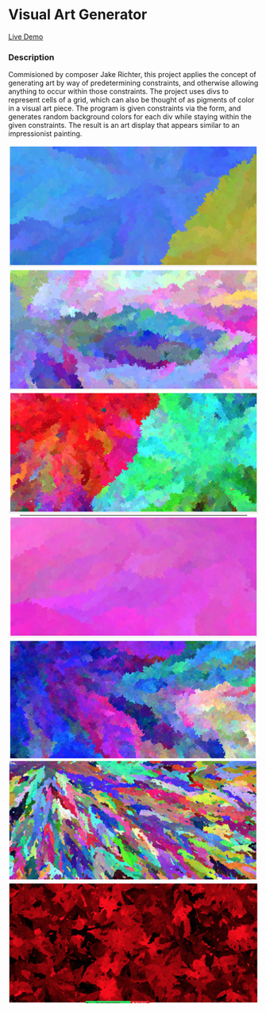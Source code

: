 # Visual Art Generator

[Live Demo](https://react-random-art-richter.vercel.app)

### Description
Commisioned by composer Jake Richter, this project applies the concept of generating art by way of
predetermining constraints, and otherwise allowing anything to occur within those constraints.
The project uses divs to represent cells of a grid, which can also be thought of as pigments 
of color in a visual art piece. The program is given constraints via the form, and generates random
background colors for each div while staying within the given constraints. The result is an
art display that appears similar to an impressionist painting.

![Example Screenshot](./demo-screenshots/vis-art-gen-ex-6.png)
![Example Screenshot](./demo-screenshots/vis-art-gen-ex-1.png) ![Example Screenshot](./demo-screenshots/vis-art-gen-ex-2.png)
![Example Screenshot](./demo-screenshots/vis-art-gen-ex-3.png) ![Example Screenshot](./demo-screenshots/vis-art-gen-ex-4.png)
![Example Screenshot](./demo-screenshots/vis-art-gen-ex-5.png) ![Example Screenshot](./demo-screenshots/vis-art-gen-ex-7.png)